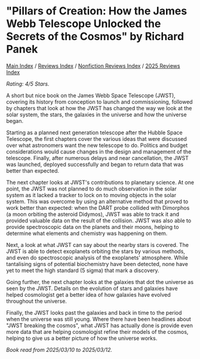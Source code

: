 # "Pillars of Creation: How the James Webb Telescope Unlocked the Secrets of the Cosmos" by Richard Panek

[Main Index](../../../README.md) / [Reviews Index](../../README.md) / [Nonfiction Reviews Index](../README.md) / [2025 Reviews Index](README.md)

*Rating: 4/5 Stars.*

A short but nice book on the James Webb Space Telescope (JWST), covering its history from conception to launch and commissioning, followed by chapters that look at how the JWST has changed the way we look at the solar system, the stars, the galaxies in the universe and how the universe began.

Starting as a planned next generation telescope after the Hubble Space Telescope, the first chapters cover the various ideas that were discussed over what astronomers want the new telescope to do. Politics and budget considerations would cause changes in the design and management of the telescope. Finally, after numerous delays and near cancellation, the JWST was launched, deployed successfully and began to return data that was better than expected.

The next chapter looks at JWST's contributions to planetary science. At one point, the JWST was not planned to do much observation in the solar system as it lacked a tracker to lock on to moving objects in the solar system. This was overcome by using an alternative method that proved to work better than expected: when the DART probe collided with Dimorphos (a moon orbiting the asteroid Didymos), JWST was able to track it and provided valuable data on the result of the collision. JWST was also able to provide spectroscopic data on the planets and their moons, helping to determine what elements and chemistry was happening on them.

Next, a look at what JWST can say about the nearby stars is covered. The JWST is able to detect exoplanets orbiting the stars by various methods, and even do spectroscopic analysis of the exoplanets' atmosphere. While tantalising signs of potential biochemistry have been detected, none have yet to meet the high standard (5 sigma) that mark a discovery.

Going further, the next chapter looks at the galaxies that dot the universe as seen by the JWST. Details on the evolution of stars and galaxies have helped cosmologist get a better idea of how galaxies have evolved throughout the universe.

Finally, the JWST looks past the galaxies and back in time to the period when the universe was still young. Where there have been headlines about "JWST breaking the cosmos", what JWST has actually done is provide even more data that are helping cosmologist refine their models of the cosmos, helping to give us a better picture of how the universe works.

*Book read from 2025/03/10 to 2025/03/12.*
